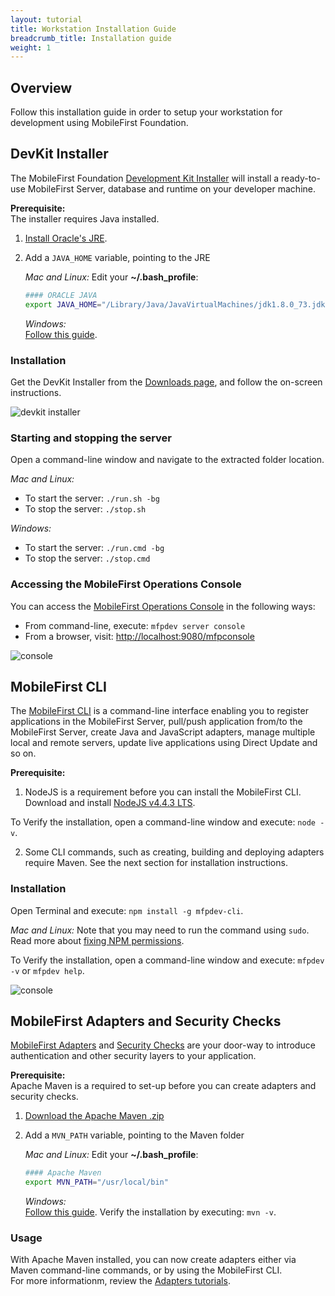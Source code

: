 ```yaml
---
layout: tutorial
title: Workstation Installation Guide
breadcrumb_title: Installation guide
weight: 1
---
```

## Overview
Follow this installation guide in order to setup your workstation for development using MobileFirst Foundation.

## DevKit Installer
The MobileFirst Foundation [Development Kit Installer]({{site.baseurl}}/tutorials/en/foundation/8.0/installation-configuration/development/mobilefirst) will install a ready-to-use MobileFirst Server, database and runtime on your developer machine.  

**Prerequisite:**  
The installer requires Java installed.

1. [Install Oracle's JRE](http://www.oracle.com/technetwork/java/javase/downloads/jre8-downloads-2133155.html).
    
2. Add a `JAVA_HOME` variable, pointing to the JRE

    *Mac and Linux:* Edit your **~/.bash_profile**:
    
    ```bash
    #### ORACLE JAVA
    export JAVA_HOME="/Library/Java/JavaVirtualMachines/jdk1.8.0_73.jdk/Contents/Home"
    ```
    
    *Windows:*  
    [Follow this guide](https://confluence.atlassian.com/doc/setting-the-java_home-variable-in-windows-8895.html).

### Installation
Get the DevKit Installer from the [Downloads page]({{site.baseurl}}/downloads/), and follow the on-screen instructions.

![devkit installer](devkit-installer.png)

### Starting and stopping the server
Open a command-line window and navigate to the extracted folder location.

*Mac and Linux:*  

* To start the server: `./run.sh -bg`
* To stop the server: `./stop.sh`

*Windows:*  

* To start the server: `./run.cmd -bg`
* To stop the server: `./stop.cmd`

### Accessing the MobileFirst Operations Console
You can access the [MobileFirst Operations Console]({{site.baseurl}}/tutorials/en/foundation/8.0/product-overview/components/console/) in the following ways:

* From command-line, execute: `mfpdev server console`
* From a browser, visit: [http://localhost:9080/mfpconsole](http://localhost:9080/mfpconsole)

![console]({{site.baseurl}}/tutorials/en/foundation/8.0/product-overview/components/console/dashboard.png)

## MobileFirst CLI
The [MobileFirst CLI]({{site.baseurl}}/tutorials/en/foundation/8.0/application-development/using-mobilefirst-cli-to-manage-mobilefirst-artifacts) is a command-line interface enabling you to register applications in the MobileFirst Server, pull/push application from/to the MobileFirst Server, create Java and JavaScript adapters, manage multiple local and remote servers, update live applications using Direct Update and so on.

**Prerequisite:**  
1. NodeJS is a requirement before you can install the MobileFirst CLI.  
 Download and install [NodeJS v4.4.3 LTS](https://nodejs.org/en/).

 To Verify the installation, open a command-line window and execute: `node -v`.

2. Some CLI commands, such as creating, building and deploying adapters require Maven. See the next section for installation instructions.

### Installation 
Open Terminal and execute: `npm install -g mfpdev-cli`.  

*Mac and Linux:* Note that you may need to run the command using `sudo`.  
Read more about [fixing NPM permissions](https://docs.npmjs.com/getting-started/fixing-npm-permissions).
    
To Verify the installation, open a command-line window and execute: `mfpdev -v` or `mfpdev help`.

![console](mfpdev-cli.png)

## MobileFirst Adapters and Security Checks
[MobileFirst Adapters]({{site.baseurl}}/tutorials/en/foundation/8.0/adapters) and [Security Checks]({{site.baseurl}}/tutorials/en/foundation/8.0/authentication-and-security) are your door-way to introduce authentication and other security layers to your application.

**Prerequisite:**  
Apache Maven is a required to set-up before you can create adapters and security checks.  
    
1. [Download the Apache Maven .zip](https://maven.apache.org/download.cgi)
2. Add a `MVN_PATH` variable, pointing to the Maven folder
    
    *Mac and Linux:* Edit your **~/.bash_profile**:
    
    ```bash
    #### Apache Maven
    export MVN_PATH="/usr/local/bin"
    ```

    *Windows:*  
    [Follow this guide](http://crunchify.com/how-to-setupinstall-maven-classpath-variable-on-windows-7/).
Verify the installation by executing: `mvn -v`.

### Usage
With Apache Maven installed, you can now create adapters either via Maven command-line commands, or by using the MobileFirst CLI.  
For more informationm, review the [Adapters tutorials]({{site.baseurl}}/tutorials/en/foundation/8.0/adapters).

